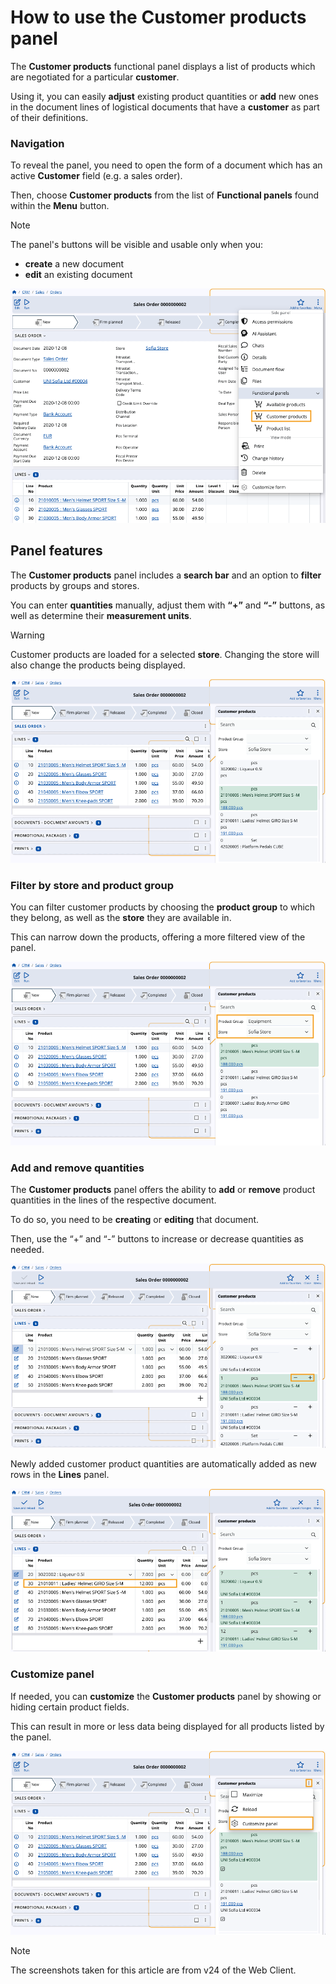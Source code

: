 # How to use the Customer products panel

The **Customer products** functional panel displays a list of products which are negotiated for a particular **customer**.

Using it, you can easily **adjust** existing product quantities or **add** new ones in the document lines of logistical documents that have a **customer** as part of their definitions.

### Navigation

To reveal the panel, you need to open the form of a document which has an active **Customer** field (e.g. a sales order).

Then, choose **Customer products** from the list of **Functional panels** found within the **Menu** button.

> [!NOTE]
> The panel's buttons will be visible and usable only when you:
> * **create** a new document
> * **edit** an existing document

![pictures](pictures/customer-products.png)

## Panel features

The **Customer products** panel includes a **search bar** and an option to **filter** products by groups and stores.

You can enter **quantities** manually, adjust them with **“+”** and **“-”** buttons, as well as determine their **measurement units**.

> [!WARNING]
> Customer products are loaded for a selected **store**. Changing the store will also change the products being displayed.

![pictures](pictures/customer-products-show.png)

### Filter by store and product group

You can filter customer products by choosing the **product group** to which they belong, as well as the **store** they are available in.

This can narrow down the products, offering a more filtered view of the panel.

![pictures](pictures/customer-products-product-group.png)

### Add and remove quantities

The **Customer products** panel offers the ability to **add** or **remove**  product quantities in the lines of the respective document. 

To do so, you need to be **creating** or **editing** that document.

Then, use the “+” and “-” buttons to increase or decrease quantities as needed.

![pictures](pictures/customer-products-quantities.png)

Newly added customer product quantities are automatically added as new rows in the **Lines** panel.

![pictures](pictures/customer-products-add.png)

### Customize panel

If needed, you can **customize** the **Customer products** panel by showing or hiding certain product fields.

This can result in more or less data being displayed for all products listed by the panel.

![pictures](pictures/customer-products-customizee.png)

> [!NOTE]
> The screenshots taken for this article are from v24 of the Web Client.
